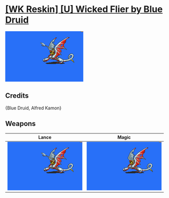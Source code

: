 # [\[WK Reskin\] \[U\] Wicked Flier by Blue Druid](./)

<img src="./2.%20Lance/Lance_000.png" alt="[WK Reskin] [U] Wicked Flier by Blue Druid standing" />

## Credits

{Blue Druid, Alfred Kamon}

## Weapons


|Lance |Magic |
|  :---: | :---: |
| <img alt="Lance animation" src="./2.%20Lance/Lance.gif" /> | <img alt="Magic animation" src="./6.%20Magic/Magic.gif" /> |
